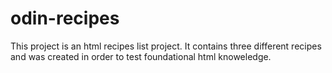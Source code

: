 # odin-recipes

This project is an html recipes list project. It contains three different recipes and was created in order to test foundational html knoweledge.  